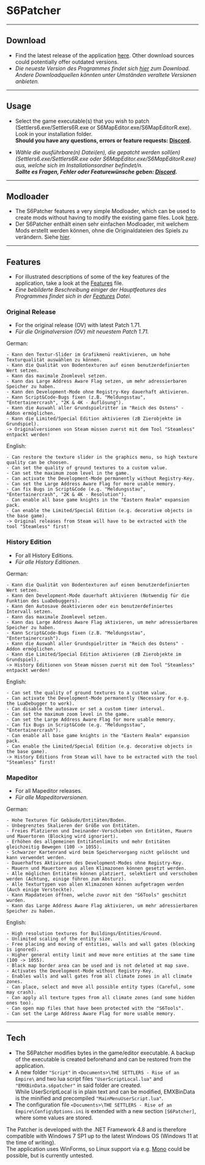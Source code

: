 # S6Patcher
---
## Download
- Find the latest release of the application [here](https://github.com/Eisenmonoxid/S6Patcher/releases/latest). Other download sources could potentially offer outdated versions.
- _Die neueste Version des Programmes findet sich [hier](https://github.com/Eisenmonoxid/S6Patcher/releases/latest) zum Download. Andere Downloadquellen könnten unter Umständen veraltete Versionen anbieten._
---
## Usage
- Select the game executable(s) that you wish to patch (Settlers6.exe/Settlers6R.exe or S6MapEditor.exe/S6MapEditorR.exe). Look in your installation folder.  
**Should you have any questions, errors or feature requests: [Discord](https://discord.gg/7SGkQtAAET).**

- _Wähle die ausführbare(n) Datei(en), die gepatcht werden soll(en) (Settlers6.exe/Settlers6R.exe oder S6MapEditor.exe/S6MapEditorR.exe) aus, welche sich im Installationsordner befindet/n.  
**Sollte es Fragen, Fehler oder Featurewünsche geben: [Discord](https://discord.gg/7SGkQtAAET).**_
---
## Modloader
- The S6Patcher features a very simple Modloader, which can be used to create mods without having to modify the existing game files. Look [here](https://github.com/Eisenmonoxid/S6Patcher/blob/master/Features/Modloader.md).
- Der S6Patcher enthält einen sehr einfachen Modloader, mit welchem Mods erstellt werden können, ohne die Originaldateien des Spiels zu verändern. Siehe [hier](https://github.com/Eisenmonoxid/S6Patcher/blob/master/Features/Modloader.md).
---
## Features
- For illustrated descriptions of some of the key features of the application, take a look at the [Features](https://github.com/Eisenmonoxid/S6Patcher/blob/master/Features/Features.md) file.
- _Eine bebilderte Beschreibung einiger der Hauptfeatures des Programmes findet sich in der [Features](https://github.com/Eisenmonoxid/S6Patcher/blob/master/Features/Features.md) Datei._

### Original Release
- For the original release (OV) with latest Patch 1.71.
- _Für die Originalversion (OV) mit neuestem Patch 1.71._

German:
```
- Kann den Textur-Slider im Grafikmenü reaktivieren, um hohe Texturqualität auswählen zu können.
- Kann die Qualität von Bodentexturen auf einen benutzerdefinierten Wert setzen.
- Kann das maximale Zoomlevel setzen.
- Kann das Large Address Aware Flag setzen, um mehr adressierbaren Speicher zu haben.
- Kann den Development-Mode ohne Registry-Key dauerhaft aktivieren.
- Kann Script&Code-Bugs fixen (z.B. "Meldungsstau", "Entertainercrash", "2K & 4K - Auflösung").
- Kann die Auswahl aller Grundspielritter im "Reich des Ostens" - Addon ermöglichen.
- Kann die Limited/Special Edition aktivieren (zB Zierobjekte im Grundspiel).
-> Originalversionen von Steam müssen zuerst mit dem Tool "Steamless" entpackt werden!
```
English:
```
- Can restore the texture slider in the graphics menu, so high texture quality can be choosen.
- Can set the quality of ground textures to a custom value.
- Can set the maximum zoom level in the game.
- Can activate the Development-Mode permanently without Registry-Key.
- Can set the Large Address Aware Flag for more usable memory.
- Can fix Bugs in Script&Code (e.g. "Meldungsstau", "Entertainercrash", "2K & 4K - Resolution").
- Can enable all base game knights in the "Eastern Realm" expansion pack.
- Can enable the Limited/Special Edition (e.g. decorative objects in the base game).
-> Original releases from Steam will have to be extracted with the tool "Steamless" first!
```
### History Edition
- For all History Editions.
- _Für alle History Editionen._

German:
```
- Kann die Qualität von Bodentexturen auf einen benutzerdefinierten Wert setzen.
- Kann den Development-Mode dauerhaft aktivieren (Notwendig für die Funktion des LuaDebuggers).
- Kann den Autosave deaktivieren oder ein benutzerdefiniertes Intervall setzen.
- Kann das maximale Zoomlevel setzen.
- Kann das Large Address Aware Flag aktivieren, um mehr adressierbaren Speicher zu haben.
- Kann Script&Code-Bugs fixen (z.B. "Meldungsstau", "Entertainercrash").
- Kann die Auswahl aller Grundspielritter im "Reich des Ostens" - Addon ermöglichen.
- Kann die Limited/Special Edition aktivieren (zB Zierobjekte im Grundspiel).
-> History Editionen von Steam müssen zuerst mit dem Tool "Steamless" entpackt werden!
```
English:
```
- Can set the quality of ground textures to a custom value.
- Can activate the Development-Mode permanently (Necessary for e.g. the LuaDebugger to work).
- Can disable the autosave or set a custom timer interval.
- Can set the maximum zoom level in the game.
- Can set the Large Address Aware Flag for more usable memory.
- Can fix Bugs in Script&Code (e.g. "Meldungsstau", "Entertainercrash").
- Can enable all base game knights in the "Eastern Realm" expansion pack.
- Can enable the Limited/Special Edition (e.g. decorative objects in the base game).
-> History Editions from Steam will have to be extracted with the tool "Steamless" first!
```
### Mapeditor
- For all Mapeditor releases.
- _Für alle Mapeditorversionen._

German:
```
- Hohe Texturen für Gebäude/Entitäten/Boden.
- Unbegrenztes Skalieren der Größe von Entitäten.
- Freies Platzieren und Ineinander-Verschieben von Entitäten, Mauern und Mauertoren (Blocking wird ignoriert).
- Erhöhen des allgemeinen Entitätenlimits und mehr Entitäten gleichzeitig Bewegen (100 -> 1055).
- Schwarzer Kartenrand wird beim Speichervorgang nicht gelöscht und kann verwendet werden.
- Dauerhaftes Aktivieren des Development-Modes ohne Registry-Key.
- Mauern und Mauertore aus allen Klimazonen können gesetzt werden.
- Alle möglichen Entitäten können platziert, selektiert und verschoben werden (Achtung, einige führen zum Absturz).
- Alle Texturtypen von allen Klimazonen können aufgetragen werden (Auch einige Versteckte).
- Kann Mapdateien öffnen, welche zuvor mit den "S6Tools" geschützt wurden.
- Kann das Large Address Aware Flag aktivieren, um mehr adressierbaren Speicher zu haben.
```
English:
```
- High resolution textures for Buildings/Entities/Ground.
- Unlimited scaling of the entity size.
- Free placing and moving of entities, walls and wall gates (blocking is ignored).
- Higher general entity limit and move more entities at the same time (100 -> 1055).
- Black map border area can be used and is not deleted at map save.
- Activates the Development-Mode without Registry-Key.
- Enables walls and wall gates from all climate zones in all climate zones.
- Can place, select and move all possible entity types (Careful, some may crash).
- Can apply all texture types from all climate zones (and some hidden ones too).
- Can open map files that have been protected with the "S6Tools".
- Can set the Large Address Aware Flag for more usable memory.
```
---
## Tech
- The S6Patcher modifies bytes in the game/editor executable. A backup of the executable is created beforehand and can be restored from the application.
- A new folder `"Script"` in `<Documents>\THE SETTLERS - Rise of an Empire\` and two lua script files `"UserScriptLocal.lua"` and `"EMXBinData.s6patcher"` in said folder are created.  
While UserScriptLocal is in plain text and can be modified, EMXBinData is the minified and precompiled `"MainMenuUserScript.lua"`. 
- The configuration file `<Documents>\THE SETTLERS - Rise of an Empire\Config\Options.ini` is extended with a new section `[S6Patcher]`, where some values are stored.

The Patcher is developed with the .NET Framework 4.8 and is therefore compatible with Windows 7 SP1 up to the latest Windows OS (Windows 11 at the time of writing).  
The application uses WinForms, so Linux support via e.g. [Mono](https://en.wikipedia.org/wiki/Mono_(software)) could be possible, but is currently untested.